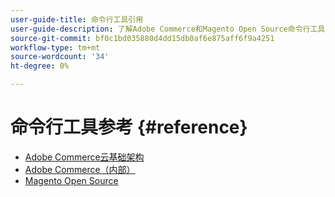 ```yaml
---
user-guide-title: 命令行工具引用
user-guide-description: 了解Adobe Commerce和Magento Open Source命令行工具的所有可用命令、参数和选项。
source-git-commit: bf0c1bd035880d4dd15db0af6e875aff6f9a4251
workflow-type: tm+mt
source-wordcount: '34'
ht-degree: 0%

---
```



# 命令行工具参考 {#reference}

- [Adobe Commerce云基础架构](commerce.md)
- [Adobe Commerce（内部）](commerce-on-premises.md)
- [Magento Open Source](magento-open-source.md)

